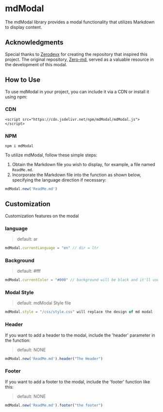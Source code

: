 # mdModal

The mdModal library provides a modal functionality that utilizes Markdown to display content.

## Acknowledgments

Special thanks to [Zerodevx](https://github.com/zerodevx) for creating the repository that inspired this project. The original repository, [Zero-md](https://github.com/zerodevx/zero-md), served as a valuable resource in the development of this modal.

## How to Use
To use mdModal in your project, you can include it via a CDN or install it using npm:

### CDN

```
<script src="https://cdn.jsdelivr.net/npm/mdModal/mdModal.js"></script>
```

### NPM

```
npm i mdModal
```


To utilize mdModal, follow these simple steps:

1. Obtain the Markdown file you wish to display, for example, a file named `ReadMe.md`.
2. Incorporate the Markdown file into the function as shown below, specifying the language direction if necessary:

```javascript
mdModal.new('ReadMe.md')
```

## Customization

Customization features on the modal

### language


> default: ar

```javascript
mdModal.currentLanguage = "en" // dir = ltr
```

### Background 


> default: #fff

```javascript
mdModal.currentColor = "#000" // background will be black and it'll use dark mode theme
```

### Modal Style 


> default: mdModal Style file

```javascript
mdModal.style = "/css/style.css" will replace the design of md modal
```

### Header 

If you want to add a header to the modal, include the 'header' parameter in the function:

> default: NONE

```javascript
mdModal.new('ReadMe.md').header("The Header")
```
### Footer 

If you want to add a footer to the modal, include the 'footer' function like this:

> default: NONE

```javascript
mdModal.new('ReadMe.md').footer("the footer")
```

